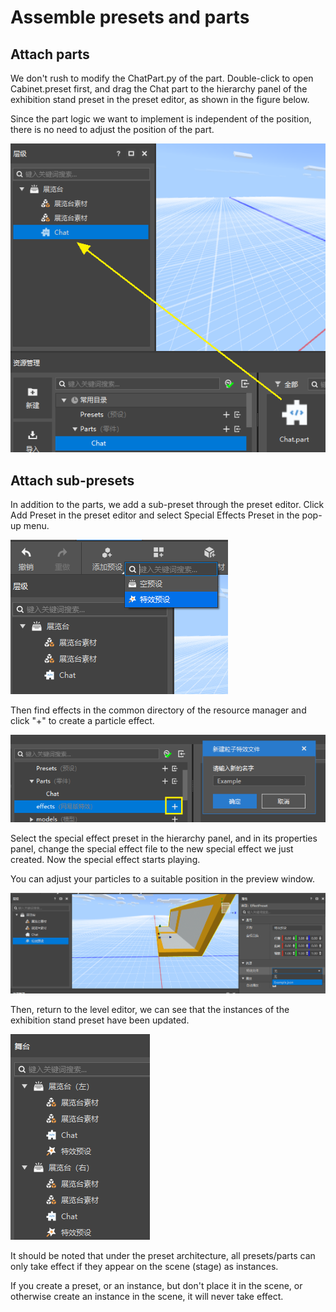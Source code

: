 # Assemble presets and parts 

## Attach parts 

We don't rush to modify the ChatPart.py of the part. Double-click to open Cabinet.preset first, and drag the Chat part to the hierarchy panel of the exhibition stand preset in the preset editor, as shown in the figure below. 

Since the part logic we want to implement is independent of the position, there is no need to adjust the position of the part. 

![part004](./images/part004.png) 

## Attach sub-presets 

In addition to the parts, we add a sub-preset through the preset editor. Click Add Preset in the preset editor and select Special Effects Preset in the pop-up menu. 

![instance006](./images/instance006.png) 

Then find effects in the common directory of the resource manager and click "+" to create a particle effect. 

![instance007](./images/instance007.png) 

Select the special effect preset in the hierarchy panel, and in its properties panel, change the special effect file to the new special effect we just created. Now the special effect starts playing. 

You can adjust your particles to a suitable position in the preview window. 

![image-20210708224440026](./images/image-20210708224440026.png) 

Then, return to the level editor, we can see that the instances of the exhibition stand preset have been updated. 

![part005](./images/part005.png) 

It should be noted that under the preset architecture, all presets/parts can only take effect if they appear on the scene (stage) as instances. 

If you create a preset, or an instance, but don't place it in the scene, or otherwise create an instance in the scene, it will never take effect. 
